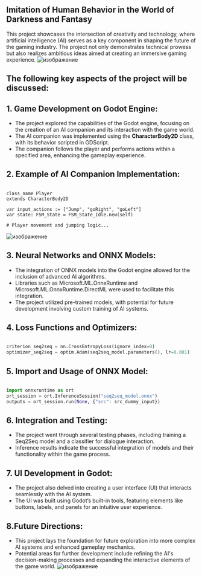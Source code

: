 ## Imitation of Human Behavior in the World of Darkness and Fantasy

This project showcases the intersection of creativity and technology, where artificial intelligence (AI) serves as a key component in shaping the future of the gaming industry. The project not only demonstrates technical prowess but also realizes ambitious ideas aimed at creating an immersive gaming experience.
![изображение](https://github.com/user-attachments/assets/3a04734c-246f-44a6-8ea6-d7b333821f4a)


## The following key aspects of the project will be discussed:

## 1. Game Development on Godot Engine:
- The project explored the capabilities of the Godot engine, focusing on the creation of an AI companion and its interaction with the game world.
- The AI companion was implemented using the **CharacterBody2D** class, with its behavior scripted in GDScript.
- The companion follows the player and performs actions within a specified area, enhancing the gameplay experience.

## 2. Example of AI Companion Implementation:
```gdscript

class_name Player
extends CharacterBody2D

var input_actions := ["Jump", "goRight", "goLeft"]
var state: FSM_State = FSM_State_Idle.new(self)

# Player movement and jumping logic...
```
![изображение](https://github.com/user-attachments/assets/25a1fe34-0e28-4ae0-911c-4e8838f420ed)

## 3. Neural Networks and ONNX Models:
- The integration of ONNX models into the Godot engine allowed for the inclusion of advanced AI algorithms.
- Libraries such as Microsoft.ML.OnnxRuntime and Microsoft.ML.OnnxRuntime.DirectML were used to facilitate this integration.
- The project utilized pre-trained models, with potential for future development involving custom training of AI systems.

## 4. Loss Functions and Optimizers:
```python

criterion_seq2seq = nn.CrossEntropyLoss(ignore_index=0)
optimizer_seq2seq = optim.Adam(seq2seq_model.parameters(), lr=0.001)

```

## 5. Import and Usage of ONNX Model:
```python

import onnxruntime as ort
ort_session = ort.InferenceSession("seq2seq_model.onnx")
outputs = ort_session.run(None, {"src": src_dummy_input})

```
## 6. Integration and Testing:
- The project went through several testing phases, including training a Seq2Seq model and a classifier for dialogue interaction.
- Inference results indicate the successful integration of models and their functionality within the game process.

## 7. UI Development in Godot:
- The project also delved into creating a user interface (UI) that interacts seamlessly with the AI system.
- The UI was built using Godot’s built-in tools, featuring elements like buttons, labels, and panels for an intuitive user experience.

## 8.Future Directions:
- This project lays the foundation for future exploration into more complex AI systems and enhanced gameplay mechanics.
- Potential areas for further development include refining the AI's decision-making processes and expanding the interactive elements of the game world.
![изображение](https://github.com/user-attachments/assets/03c94648-da90-4aab-b0b3-c11cf47c8f98)

